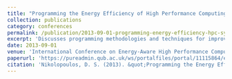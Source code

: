 ```yaml
---
title: "Programming the Energy Efficiency of High Performance Computing Systems"
collection: publications
category: conferences
permalink: /publication/2013-09-01-programming-energy-efficiency-hpc-systems
excerpt: 'Discusses programming methodologies and techniques for improving energy efficiency in high performance computing systems presented at the Fourth International Conference on Energy-Aware High Performance Computing.'
date: 2013-09-01
venue: 'International Conference on Energy-Aware High Performance Computing'
paperurl: 'https://pureadmin.qub.ac.uk/ws/portalfiles/portal/11115864/enahpc_keynote.pdf'
citation: 'Nikolopoulos, D. S. (2013). &quot;Programming the Energy Efficiency of High Performance Computing Systems.&quot; In <i>Fourth International Conference on Energy-Aware High Performance Computing</i>.'
---
```

